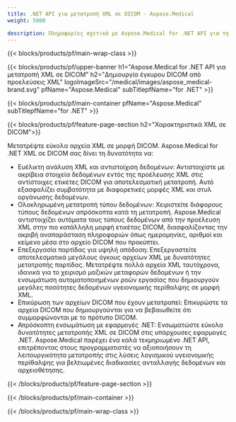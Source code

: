 ```yaml
---
title: .NET API για μετατροπή XML σε DICOM - Aspose.Medical
weight: 5000

description: Πληροφορίες σχετικά με Aspose.Medical for .NET API για τη μετατροπή XML σε DICOM
---
```


{{< blocks/products/pf/main-wrap-class >}}

{{< blocks/products/pf/upper-banner h1="Aspose.Medical for .NET API για μετατροπή XML σε DICOM" h2="Δημιουργία έγκυρου DICOM από προελεύσεις XML" logoImageSrc="/medical/images/aspose_medical-brand.svg" pfName="Aspose.Medical" subTitlepfName="for .NET" >}}

{{< blocks/products/pf/main-container pfName="Aspose.Medical" subTitlepfName="for .NET" >}}

{{< blocks/products/pf/feature-page-section h2="Χαρακτηριστικά XML σε DICOM">}}

<p>Μετατρέψτε εύκολα αρχεία XML σε μορφή DICOM. Aspose.Medical for .NET XML σε DICOM σας δίνει τη δυνατότητα να:</p>

<ul>
<li>Ευέλικτη ανάλυση XML και αντιστοίχιση δεδομένων: Αντιστοιχίστε με ακρίβεια στοιχεία δεδομένων εντός της προέλευσης XML στις αντίστοιχες ετικέτες DICOM για αποτελεσματική μετατροπή. Αυτό εξασφαλίζει συμβατότητα με διαφορετικές μορφές XML και στυλ οργάνωσης δεδομένων.</li>
<li>Ολοκληρωμένη μετατροπή τύπου δεδομένων: Χειριστείτε διάφορους τύπους δεδομένων απρόσκοπτα κατά τη μετατροπή. Aspose.Medical αντιστοιχίζει αυτόματα τους τύπους δεδομένων από την προέλευση XML στην πιο κατάλληλη μορφή ετικέτας DICOM, διασφαλίζοντας την ακριβή αναπαράσταση πληροφοριών όπως ημερομηνίες, αριθμοί και κείμενο μέσα στο αρχείο DICOM που προκύπτει.</li>
<li>Επεξεργασία παρτίδας για υψηλή απόδοση: Επεξεργαστείτε αποτελεσματικά μεγάλους όγκους αρχείων XML με δυνατότητες μετατροπής παρτίδας. Μετατρέψτε πολλά αρχεία XML ταυτόχρονα, ιδανικά για το χειρισμό μαζικών μεταφορών δεδομένων ή την ενσωμάτωση αυτοματοποιημένων ροών εργασίας που δημιουργούν μεγάλες ποσότητες δεδομένων υγειονομικής περίθαλψης σε μορφή XML.</li>
<li>Επικύρωση των αρχείων DICOM που έχουν μετατραπεί: Επικυρώστε τα αρχεία DICOM που δημιουργούνται για να βεβαιωθείτε ότι συμμορφώνονται με το πρότυπο DICOM.</li>
<li>Απρόσκοπτη ενσωμάτωση με εφαρμογές .NET: Ενσωματώστε εύκολα δυνατότητες μετατροπής XML σε DICOM στις υπάρχουσες εφαρμογές .NET. Aspose.Medical παρέχει ένα καλά τεκμηριωμένο .NET API, επιτρέποντας στους προγραμματιστές να αξιοποιήσουν τη λειτουργικότητα μετατροπής στις λύσεις λογισμικού υγειονομικής περίθαλψης για βελτιωμένες διαδικασίες ανταλλαγής δεδομένων και αρχειοθέτησης.</li>
</ul>

{{< /blocks/products/pf/feature-page-section >}}

{{< /blocks/products/pf/main-container >}}

{{< /blocks/products/pf/main-wrap-class >}}